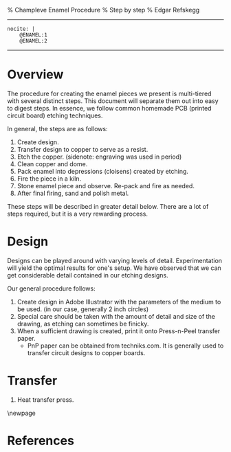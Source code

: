 % Champleve Enamel Procedure
% Step by step
% Edgar Refskegg

---
    nocite: |
        @ENAMEL:1
        @ENAMEL:2
---

# Overview

The procedure for creating the enamel pieces we present is multi-tiered
with several distinct steps. This document will separate them out into
easy to digest steps. In essence, we follow common homemade PCB (printed circuit
board) etching techniques. 

In general, the steps are as follows:

1.  Create design. 
2.  Transfer design to copper to serve as a resist.
3.  Etch the copper. (sidenote: engraving was used in period)
4.  Clean copper and dome.
5.  Pack enamel into depressions (cloisens) created by etching. 
6.  Fire the piece in a kiln.
7.  Stone enamel piece and observe. Re-pack and fire as needed.
8.  After final firing, sand and polish metal. 

These steps will be described in greater detail below. There are a lot
of steps required, but it is a very rewarding process. 

# Design

Designs can be played around with varying levels of detail.
Experimentation will yield the optimal results for one's setup. We have
observed that we can get considerable detail contained in our etching
designs.

Our general procedure follows: 

1.  Create design in Adobe Illustrator with the parameters of the medium
    to be used. (in our case, generally 2 inch circles)
2.  Special care should be taken with the amount of detail and size of
    the drawing, as etching can sometimes be finicky. 
3.  When a sufficient drawing is created, print it onto Press-n-Peel
    transfer paper. 
    *   PnP paper can be obtained from techniks.com. It is generally
        used to transfer circuit designs to copper boards. 

# Transfer

1.  Heat transfer press.


\newpage
# References
